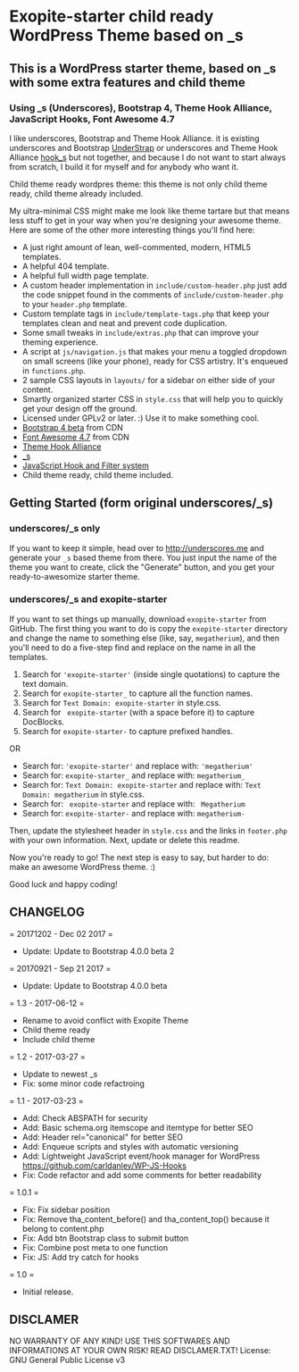 # Exopite-starter child ready WordPress Theme based on _s
## This is a WordPress starter theme, based on _s with some extra features and child theme
### Using _s (Underscores), Bootstrap 4, Theme Hook Alliance, JavaScript Hooks, Font Awesome 4.7

I like underscores, Bootstrap and Theme Hook Alliance. it is existing underscores and Bootstrap [UnderStrap](https://github.com/holger1411/understrap) or underscores and Theme Hook Alliance [hook_s](https://github.com/bradp/hook_s) but not together, and because I do not want to start always from scratch, I build it for myself and for anybody who want it.

Child theme ready wordpres theme: this theme is not only child theme ready, child theme already included.

My ultra-minimal CSS might make me look like theme tartare but that means less stuff to get in your way when you're designing your awesome theme. Here are some of the other more interesting things you'll find here:

* A just right amount of lean, well-commented, modern, HTML5 templates.
* A helpful 404 template.
* A helpful full width page template.
* A custom header implementation in `include/custom-header.php` just add the code snippet found in the comments of `include/custom-header.php` to your `header.php` template.
* Custom template tags in `include/template-tags.php` that keep your templates clean and neat and prevent code duplication.
* Some small tweaks in `include/extras.php` that can improve your theming experience.
* A script at `js/navigation.js` that makes your menu a toggled dropdown on small screens (like your phone), ready for CSS artistry. It's enqueued in `functions.php`.
* 2 sample CSS layouts in `layouts/` for a sidebar on either side of your content.
* Smartly organized starter CSS in `style.css` that will help you to quickly get your design off the ground.
* Licensed under GPLv2 or later. :) Use it to make something cool.
* [Bootstrap 4 beta](https://github.com/twbs/bootstrap/) from CDN
* [Font Awesome 4.7](https://github.com/FortAwesome/Font-Awesome) from CDN
* [Theme Hook Alliance](https://github.com/zamoose/themehookalliance)
* [_s](https://github.com/Automattic/_s)
* [JavaScript Hook and Filter system](https://github.com/carldanley/WP-JS-Hooks)
* Child theme ready, child theme included.

Getting Started (form original underscores/_s)
---------------

### underscores/_s only

If you want to keep it simple, head over to http://underscores.me and generate your `_s` based theme from there. You just input the name of the theme you want to create, click the "Generate" button, and you get your ready-to-awesomize starter theme.

### underscores/_s and exopite-starter

If you want to set things up manually, download `exopite-starter` from GitHub. The first thing you want to do is copy the `exopite-starter` directory and change the name to something else (like, say, `megatherium`), and then you'll need to do a five-step find and replace on the name in all the templates.

1. Search for `'exopite-starter'` (inside single quotations) to capture the text domain.
2. Search for `exopite-starter_` to capture all the function names.
3. Search for `Text Domain: exopite-starter` in style.css.
4. Search for <code>&nbsp;exopite-starter</code> (with a space before it) to capture DocBlocks.
5. Search for `exopite-starter-` to capture prefixed handles.

OR

* Search for: `'exopite-starter'` and replace with: `'megatherium'`
* Search for: `exopite-starter_` and replace with: `megatherium_`
* Search for: `Text Domain: exopite-starter` and replace with: `Text Domain: megatherium` in style.css.
* Search for: <code>&nbsp;exopite-starter</code> and replace with: <code>&nbsp;Megatherium</code>
* Search for: `exopite-starter-` and replace with: `megatherium-`

Then, update the stylesheet header in `style.css` and the links in `footer.php` with your own information. Next, update or delete this readme.

Now you're ready to go! The next step is easy to say, but harder to do: make an awesome WordPress theme. :)

Good luck and happy coding!

CHANGELOG
---------

= 20171202 - Dec 02 2017 =
* Update: Update to Bootstrap 4.0.0 beta 2

= 20170921 - Sep 21 2017 =
* Update: Update to Bootstrap 4.0.0 beta

= 1.3 - 2017-06-12 =
* Rename to avoid conflict with Exopite Theme
* Child theme ready
* Include child theme

= 1.2 - 2017-03-27 =
* Update to newest _s
* Fix: some minor code refactroing

= 1.1 - 2017-03-23 =
* Add: Check ABSPATH for security
* Add: Basic schema.org itemscope and itemtype for better SEO
* Add: Header rel="canonical" for better SEO
* Add: Enqueue scripts and styles with automatic versioning
* Add: Lightweight JavaScript event/hook manager for WordPress
https://github.com/carldanley/WP-JS-Hooks
* Fix: Code refactor and add some comments for better readability

= 1.0.1 =
* Fix: Fix sidebar position
* Fix: Remove tha_content_before() and tha_content_top() because it belong to content.php
* Fix: Add btn Bootstrap class to submit button
* Fix: Combine post meta to one function
* Fix: JS: Add try catch for hooks

= 1.0 =
* Initial release.

DISCLAMER
---------

NO WARRANTY OF ANY KIND! USE THIS SOFTWARES AND INFORMATIONS AT YOUR OWN RISK! READ DISCLAMER.TXT!
License: GNU General Public License v3
